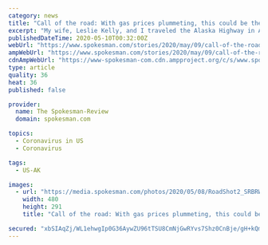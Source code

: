 ```yaml
---
category: news
title: "Call of the road: With gas prices plummeting, this could be the year to drive the Alaska Highway – if the border opens"
excerpt: "My wife, Leslie Kelly, and I traveled the Alaska Highway in August 2018, and memories of that incredible journey remain fresh today. The epic views, the immense scale, the wildlife and the joyful discoveries."
publishedDateTime: 2020-05-10T00:32:00Z
webUrl: "https://www.spokesman.com/stories/2020/may/09/call-of-the-road-with-gas-prices-plummeting-this-c/"
ampWebUrl: "https://www.spokesman.com/stories/2020/may/09/call-of-the-road-with-gas-prices-plummeting-this-c/?amp-content=amp"
cdnAmpWebUrl: "https://www-spokesman-com.cdn.ampproject.org/c/s/www.spokesman.com/stories/2020/may/09/call-of-the-road-with-gas-prices-plummeting-this-c/?amp-content=amp"
type: article
quality: 36
heat: 36
published: false

provider:
  name: The Spokesman-Review
  domain: spokesman.com

topics:
  - Coronavirus in US
  - Coronavirus

tags:
  - US-AK

images:
  - url: "https://media.spokesman.com/photos/2020/05/08/RoadShot2_SRBRWQk_t480.jpg?40e0de30783bb1935d483cf08f48c33db09c842d"
    width: 480
    height: 291
    title: "Call of the road: With gas prices plummeting, this could be the year to drive the Alaska Highway – if the border opens"

secured: "xbSIAqZj/WL1ehwgIp0G36AywZU96tTSU8CmNjGwRYvs7Shz0CnBje/gH+kQme9aIw42XspxtXhYpIznkylGWG88f5bOVxmM5oVZJl2BKDhK8t4jDYyGUGegF2S4md7iQ0WH4khaXea5Tvj1ub/WjHj6w0Qjza7CFVOvwrdzX666pGqC6lvy+ONW1IK/0o0C2OWucx3uGb0zKZDTJd8iwXN7gPa2gPCVQ5kUet8GolpDZicGSeS42QJQuUB4DzsShcV4nhdgvnZUUlO03gu8PZYJj54ZOMJzoUJao/LFPyDATsVPFA2uZM6SR3PNE371;mudsID3Yxo8pNo/5G6wImQ=="
---
```


